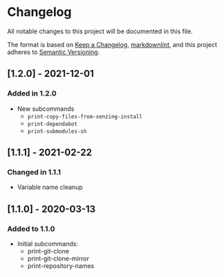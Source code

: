 # Changelog

All notable changes to this project will be documented in this file.

The format is based on [Keep a Changelog](https://keepachangelog.com/en/1.0.0/),
[markdownlint](https://dlaa.me/markdownlint/),
and this project adheres to [Semantic Versioning](https://semver.org/spec/v2.0.0.html).

## [1.2.0] - 2021-12-01

### Added in 1.2.0

- New subcommands
  - `print-copy-files-from-senzing-install`
  - `print-dependabot`
  - `print-submodules-sh`

## [1.1.1] - 2021-02-22

### Changed in 1.1.1

- Variable name cleanup

## [1.1.0] - 2020-03-13

### Added to 1.1.0

- Initial subcommands:
  - print-git-clone
  - print-git-clone-mirror
  - print-repository-names
